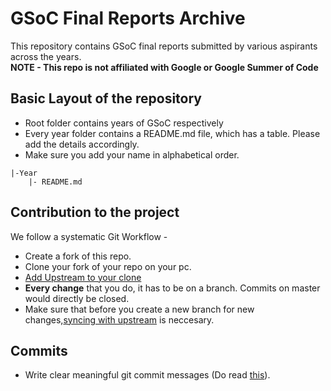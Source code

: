 # GSoC Final Reports Archive
This repository contains GSoC final reports submitted by various aspirants across the years. <br/>
**NOTE - This repo is not affiliated with Google or Google Summer of Code**

## Basic Layout of the repository
- Root folder contains years of GSoC respectively
- Every year folder contains a README.md file, which has a table. Please add the details accordingly.
- Make sure you add your name in alphabetical order.

```
|-Year
    |- README.md
```

## Contribution to the project

We follow a systematic Git Workflow -

- Create a fork of this repo.
- Clone your fork of your repo on your pc.
- [Add Upstream to your clone](https://help.github.com/en/github/collaborating-with-issues-and-pull-requests/configuring-a-remote-for-a-fork)
- **Every change** that you do, it has to be on a branch. Commits on master would directly be closed.
- Make sure that before you create a new branch for new changes,[syncing with upstream](https://help.github.com/en/github/collaborating-with-issues-and-pull-requests/syncing-a-fork) is neccesary.

## Commits

- Write clear meaningful git commit messages (Do read [this](http://chris.beams.io/posts/git-commit/)).

